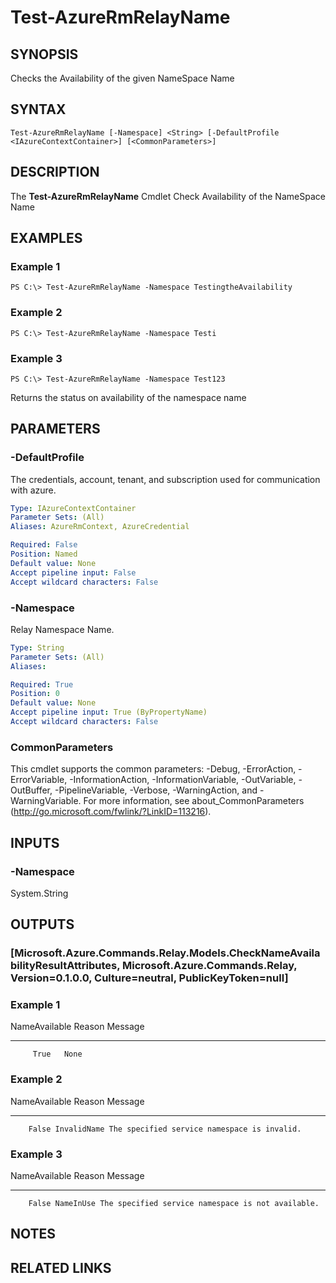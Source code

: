 ﻿---
external help file: Microsoft.Azure.Commands.Relay.dll-Help.xml
Module Name: AzureRM
online help: https://docs.microsoft.com/en-us/powershell/module/azurerm.relay/test-azurermrelayname
schema: 2.0.0
---

# Test-AzureRmRelayName

## SYNOPSIS
Checks the Availability of the given NameSpace Name

## SYNTAX

```
Test-AzureRmRelayName [-Namespace] <String> [-DefaultProfile <IAzureContextContainer>] [<CommonParameters>]
```

## DESCRIPTION
The **Test-AzureRmRelayName** Cmdlet Check Availability of the NameSpace Name

## EXAMPLES

### Example 1
```
PS C:\> Test-AzureRmRelayName -Namespace TestingtheAvailability
```

### Example 2
```
PS C:\> Test-AzureRmRelayName -Namespace Testi
```

### Example 3
```
PS C:\> Test-AzureRmRelayName -Namespace Test123
```

Returns the status on availability of the namespace name

## PARAMETERS

### -DefaultProfile
The credentials, account, tenant, and subscription used for communication with azure.

```yaml
Type: IAzureContextContainer
Parameter Sets: (All)
Aliases: AzureRmContext, AzureCredential

Required: False
Position: Named
Default value: None
Accept pipeline input: False
Accept wildcard characters: False
```

### -Namespace
Relay Namespace Name.

```yaml
Type: String
Parameter Sets: (All)
Aliases: 

Required: True
Position: 0
Default value: None
Accept pipeline input: True (ByPropertyName)
Accept wildcard characters: False
```

### CommonParameters
This cmdlet supports the common parameters: -Debug, -ErrorAction, -ErrorVariable, -InformationAction, -InformationVariable, -OutVariable, -OutBuffer, -PipelineVariable, -Verbose, -WarningAction, and -WarningVariable. For more information, see about_CommonParameters (http://go.microsoft.com/fwlink/?LinkID=113216).

## INPUTS

### -Namespace
 System.String

## OUTPUTS

### [Microsoft.Azure.Commands.Relay.Models.CheckNameAvailabilityResultAttributes, Microsoft.Azure.Commands.Relay, Version=0.1.0.0, Culture=neutral, PublicKeyToken=null]

### Example 1
NameAvailable Reason Message
------------- ------ -------
         True   None

### Example 2
NameAvailable      Reason Message
-------------      ------ -------
        False InvalidName The specified service namespace is invalid.

### Example 3
NameAvailable    Reason Message
-------------    ------ -------
        False NameInUse The specified service namespace is not available.

## NOTES

## RELATED LINKS

